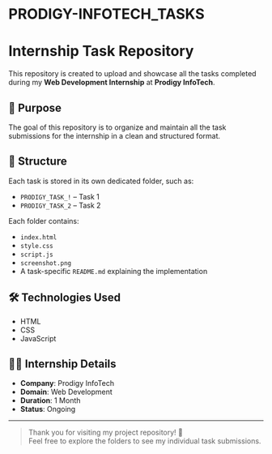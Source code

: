 # PRODIGY-INFOTECH_TASKS
# Internship Task Repository

This repository is created to upload and showcase all the tasks completed during my **Web Development Internship** at **Prodigy InfoTech**.

## 📌 Purpose

The goal of this repository is to organize and maintain all the task submissions for the internship in a clean and structured format.

## 📂 Structure

Each task is stored in its own dedicated folder, such as:

- `PRODIGY_TASK_!` – Task 1
- `PRODIGY_TASK_2` – Task 2 

Each folder contains:

- `index.html`
- `style.css` 
- `script.js`
- `screenshot.png`
- A task-specific `README.md` explaining the implementation

## 🛠 Technologies Used

- HTML
- CSS
- JavaScript

## 🧑‍💻 Internship Details

- **Company**: Prodigy InfoTech  
- **Domain**: Web Development  
- **Duration**: 1 Month
- **Status**: Ongoing 

---

> Thank you for visiting my project repository! 🌟  
> Feel free to explore the folders to see my individual task submissions.